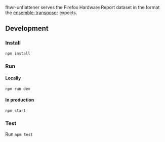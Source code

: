 fhwr-unflattener serves the Firefox Hardware Report dataset in the format the
[ensemble-transposer](https://github.com/mozilla/ensemble-transposer) expects.

## Development

### Install

`npm install`

### Run

#### Locally

`npm run dev`

#### In production

`npm start`

### Test

Run `npm test`
